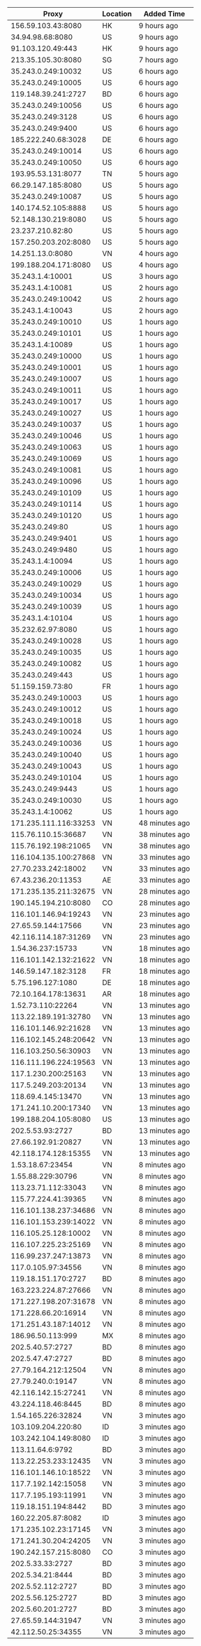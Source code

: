 | Proxy | Location | Added Time |
|---------|----------|------------|
| 156.59.103.43:8080 | HK | 9 hours ago |
| 34.94.98.68:8080 | US | 9 hours ago |
| 91.103.120.49:443 | HK | 9 hours ago |
| 213.35.105.30:8080 | SG | 7 hours ago |
| 35.243.0.249:10032 | US | 6 hours ago |
| 35.243.0.249:10005 | US | 6 hours ago |
| 119.148.39.241:2727 | BD | 6 hours ago |
| 35.243.0.249:10056 | US | 6 hours ago |
| 35.243.0.249:3128 | US | 6 hours ago |
| 35.243.0.249:9400 | US | 6 hours ago |
| 185.222.240.68:3028 | DE | 6 hours ago |
| 35.243.0.249:10014 | US | 6 hours ago |
| 35.243.0.249:10050 | US | 6 hours ago |
| 193.95.53.131:8077 | TN | 5 hours ago |
| 66.29.147.185:8080 | US | 5 hours ago |
| 35.243.0.249:10087 | US | 5 hours ago |
| 140.174.52.105:8888 | US | 5 hours ago |
| 52.148.130.219:8080 | US | 5 hours ago |
| 23.237.210.82:80 | US | 5 hours ago |
| 157.250.203.202:8080 | US | 5 hours ago |
| 14.251.13.0:8080 | VN | 4 hours ago |
| 199.188.204.171:8080 | US | 4 hours ago |
| 35.243.1.4:10001 | US | 3 hours ago |
| 35.243.1.4:10081 | US | 2 hours ago |
| 35.243.0.249:10042 | US | 2 hours ago |
| 35.243.1.4:10043 | US | 2 hours ago |
| 35.243.0.249:10010 | US | 1 hours ago |
| 35.243.0.249:10101 | US | 1 hours ago |
| 35.243.1.4:10089 | US | 1 hours ago |
| 35.243.0.249:10000 | US | 1 hours ago |
| 35.243.0.249:10001 | US | 1 hours ago |
| 35.243.0.249:10007 | US | 1 hours ago |
| 35.243.0.249:10011 | US | 1 hours ago |
| 35.243.0.249:10017 | US | 1 hours ago |
| 35.243.0.249:10027 | US | 1 hours ago |
| 35.243.0.249:10037 | US | 1 hours ago |
| 35.243.0.249:10046 | US | 1 hours ago |
| 35.243.0.249:10063 | US | 1 hours ago |
| 35.243.0.249:10069 | US | 1 hours ago |
| 35.243.0.249:10081 | US | 1 hours ago |
| 35.243.0.249:10096 | US | 1 hours ago |
| 35.243.0.249:10109 | US | 1 hours ago |
| 35.243.0.249:10114 | US | 1 hours ago |
| 35.243.0.249:10120 | US | 1 hours ago |
| 35.243.0.249:80 | US | 1 hours ago |
| 35.243.0.249:9401 | US | 1 hours ago |
| 35.243.0.249:9480 | US | 1 hours ago |
| 35.243.1.4:10094 | US | 1 hours ago |
| 35.243.0.249:10006 | US | 1 hours ago |
| 35.243.0.249:10029 | US | 1 hours ago |
| 35.243.0.249:10034 | US | 1 hours ago |
| 35.243.0.249:10039 | US | 1 hours ago |
| 35.243.1.4:10104 | US | 1 hours ago |
| 35.232.62.97:8080 | US | 1 hours ago |
| 35.243.0.249:10028 | US | 1 hours ago |
| 35.243.0.249:10035 | US | 1 hours ago |
| 35.243.0.249:10082 | US | 1 hours ago |
| 35.243.0.249:443 | US | 1 hours ago |
| 51.159.159.73:80 | FR | 1 hours ago |
| 35.243.0.249:10003 | US | 1 hours ago |
| 35.243.0.249:10012 | US | 1 hours ago |
| 35.243.0.249:10018 | US | 1 hours ago |
| 35.243.0.249:10024 | US | 1 hours ago |
| 35.243.0.249:10036 | US | 1 hours ago |
| 35.243.0.249:10040 | US | 1 hours ago |
| 35.243.0.249:10043 | US | 1 hours ago |
| 35.243.0.249:10104 | US | 1 hours ago |
| 35.243.0.249:9443 | US | 1 hours ago |
| 35.243.0.249:10030 | US | 1 hours ago |
| 35.243.1.4:10062 | US | 1 hours ago |
| 171.235.111.116:33253 | VN | 48 minutes ago |
| 115.76.110.15:36687 | VN | 38 minutes ago |
| 115.76.192.198:21065 | VN | 38 minutes ago |
| 116.104.135.100:27868 | VN | 33 minutes ago |
| 27.70.233.242:18002 | VN | 33 minutes ago |
| 67.43.236.20:11353 | AE | 33 minutes ago |
| 171.235.135.211:32675 | VN | 28 minutes ago |
| 190.145.194.210:8080 | CO | 28 minutes ago |
| 116.101.146.94:19243 | VN | 23 minutes ago |
| 27.65.59.144:17566 | VN | 23 minutes ago |
| 42.116.114.187:31269 | VN | 23 minutes ago |
| 1.54.36.237:15733 | VN | 18 minutes ago |
| 116.101.142.132:21622 | VN | 18 minutes ago |
| 146.59.147.182:3128 | FR | 18 minutes ago |
| 5.75.196.127:1080 | DE | 18 minutes ago |
| 72.10.164.178:13631 | AR | 18 minutes ago |
| 1.52.73.110:22264 | VN | 13 minutes ago |
| 113.22.189.191:32780 | VN | 13 minutes ago |
| 116.101.146.92:21628 | VN | 13 minutes ago |
| 116.102.145.248:20642 | VN | 13 minutes ago |
| 116.103.250.56:30903 | VN | 13 minutes ago |
| 116.111.196.224:19563 | VN | 13 minutes ago |
| 117.1.230.200:25163 | VN | 13 minutes ago |
| 117.5.249.203:20134 | VN | 13 minutes ago |
| 118.69.4.145:13470 | VN | 13 minutes ago |
| 171.241.10.200:17340 | VN | 13 minutes ago |
| 199.188.204.105:8080 | US | 13 minutes ago |
| 202.5.53.93:2727 | BD | 13 minutes ago |
| 27.66.192.91:20827 | VN | 13 minutes ago |
| 42.118.174.128:15355 | VN | 13 minutes ago |
| 1.53.18.67:23454 | VN | 8 minutes ago |
| 1.55.88.229:30796 | VN | 8 minutes ago |
| 113.23.71.112:33043 | VN | 8 minutes ago |
| 115.77.224.41:39365 | VN | 8 minutes ago |
| 116.101.138.237:34686 | VN | 8 minutes ago |
| 116.101.153.239:14022 | VN | 8 minutes ago |
| 116.105.25.128:10002 | VN | 8 minutes ago |
| 116.107.225.23:25169 | VN | 8 minutes ago |
| 116.99.237.247:13873 | VN | 8 minutes ago |
| 117.0.105.97:34556 | VN | 8 minutes ago |
| 119.18.151.170:2727 | BD | 8 minutes ago |
| 163.223.224.87:27666 | VN | 8 minutes ago |
| 171.227.198.207:31678 | VN | 8 minutes ago |
| 171.228.66.20:16914 | VN | 8 minutes ago |
| 171.251.43.187:14012 | VN | 8 minutes ago |
| 186.96.50.113:999 | MX | 8 minutes ago |
| 202.5.40.57:2727 | BD | 8 minutes ago |
| 202.5.47.47:2727 | BD | 8 minutes ago |
| 27.79.164.212:12504 | VN | 8 minutes ago |
| 27.79.240.0:19147 | VN | 8 minutes ago |
| 42.116.142.15:27241 | VN | 8 minutes ago |
| 43.224.118.46:8445 | BD | 8 minutes ago |
| 1.54.165.226:32824 | VN | 3 minutes ago |
| 103.109.204.220:80 | ID | 3 minutes ago |
| 103.242.104.149:8080 | ID | 3 minutes ago |
| 113.11.64.6:9792 | BD | 3 minutes ago |
| 113.22.253.233:12435 | VN | 3 minutes ago |
| 116.101.146.10:18522 | VN | 3 minutes ago |
| 117.7.192.142:15058 | VN | 3 minutes ago |
| 117.7.195.193:11991 | VN | 3 minutes ago |
| 119.18.151.194:8442 | BD | 3 minutes ago |
| 160.22.205.87:8082 | ID | 3 minutes ago |
| 171.235.102.23:17145 | VN | 3 minutes ago |
| 171.241.30.204:24205 | VN | 3 minutes ago |
| 190.242.157.215:8080 | CO | 3 minutes ago |
| 202.5.33.33:2727 | BD | 3 minutes ago |
| 202.5.34.21:8444 | BD | 3 minutes ago |
| 202.5.52.112:2727 | BD | 3 minutes ago |
| 202.5.56.125:2727 | BD | 3 minutes ago |
| 202.5.60.201:2727 | BD | 3 minutes ago |
| 27.65.59.144:31947 | VN | 3 minutes ago |
| 42.112.50.25:34355 | VN | 3 minutes ago |
